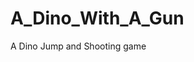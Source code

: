 # A_Dino_With_A_Gun
A Dino Jump and Shooting game 
  <!--
           Code Citation
            https://blog.logrocket.com/build-a-game-with-html-css-javascript/
              https://www.youtube.com/watch?v=47eXVRJKdkU
              https://github.com/WebDevSimplified/chrome-dino-game-clone/blob/main/cactus.js
              https://codepen.io/andyranged/pen/aPojMW
            
            -->
 <!--
           images Citation
            I bought background.jpg
            dino_gun.GIF from the internet. 
            giphymeteor2.gif www.giphy.com
            giferboulder.gif www.gifer.com
            